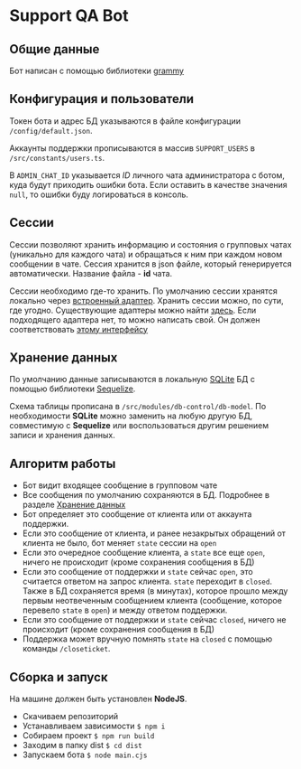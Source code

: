 # Support QA Bot

## Общие данные

Бот написан с помощью библиотеки [grammy](https://grammy.dev/)

## Конфигурация и пользователи

Токен бота и адрес БД указываются в файле конфигурации `/config/default.json`.

Аккаунты поддержки прописываются в массив `SUPPORT_USERS` в `/src/constants/users.ts`.

В `ADMIN_CHAT_ID` указывается *ID* личного чата администратора с ботом, куда будут приходить ошибки бота. Если оставить в качестве значения `null`, то ошибки буду логироваться в консоль. 

## Сессии

Сессии позволяют хранить информацию и состояния о групповых чатах (уникально для каждого чата) и обращаться к ним при каждом новом сообщении в чате. Сессия хранится в json файле, который генерируется автоматически. Название файла - **id** чата. 

Сессии необходимо где-то хранить. По умолчанию сессии хранятся локально через [встроенный адаптер](https://grammy.dev/plugins/session.html#known-storage-adapters). Хранить сессии можно, по сути, где угодно. Существующие адаптеры можно найти [здесь](https://github.com/grammyjs/storages/tree/main/packages#grammy-storages). Если подходящего адаптера нет, то можно написать свой. Он должен соответствовать [этому интерфейсу](https://deno.land/x/grammy@v1.16.0/mod.ts?s=StorageAdapter)

## Хранение данных

По умолчанию данные записываются в локальную [SQLite](https://sqlite.org/index.html) БД с помощью библиотеки [Sequelize](https://sequelize.org/).

Схема таблицы прописана в `/src/modules/db-control/db-model`. По необходимости **SQLite** можно заменить на любую другую БД, совместимую с **Sequelize** или воспользоваться другим решением записи и хранения данных.

## Алгоритм работы

- Бот видит входящее сообщение в групповом чате
- Все сообщения по умолчанию сохраняются в БД. Подробнее в разделе [Хранение данных](#хранение-данных)
- Бот определяет это сообщение от клиента или от аккаунта поддержки.
- Если это сообщение от клиента, и ранее незакрытых обращений от клиента не было, бот меняет `state` сессии на `open`
- Если это очередное сообщение клиента, а `state` все еще `open`, ничего не происходит (кроме сохранения сообщения в БД)
- Если это сообщение от поддержки и `state` сейчас `open`, это считается ответом на запрос клиента. `state` переходит в `closed`. Также в БД сохраняется время (в минутах), которое прошло между первым неотвеченным сообщением клиента (сообщение, которое перевело `state` в `open`) и между ответом поддержки.
- Если это сообщение от поддержки и `state` сейчас `closed`, ничего не происходит (кроме сохранения сообщения в БД)
- Поддержка может вручную помнять `state` на `closed` с помощью команды `/closeticket`. 

## Сборка и запуск

На машине должен быть установлен **NodeJS**.

- Скачиваем репозиторий
- Устанавливаем зависимости ```$ npm i```
- Собираем проект ```$ npm run build```
- Заходим в папку dist ```$ cd dist```
- Запускаем бота ```$ node main.cjs```